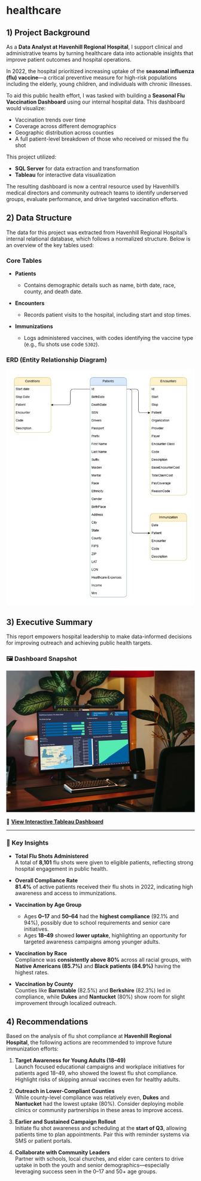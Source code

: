 # healthcare

## 1) Project Background

As a **Data Analyst at Havenhill Regional Hospital**, I support clinical and administrative teams by turning healthcare data into actionable insights that improve patient outcomes and hospital operations. 

In 2022, the hospital prioritized increasing uptake of the **seasonal influenza (flu) vaccine**—a critical preventive measure for high-risk populations including the elderly, young children, and individuals with chronic illnesses.

To aid this public health effort, I was tasked with building a **Seasonal Flu Vaccination Dashboard** using our internal hospital data. This dashboard would visualize:
- Vaccination trends over time
- Coverage across different demographics
- Geographic distribution across counties
- A full patient-level breakdown of those who received or missed the flu shot

This project utilized:
- **SQL Server** for data extraction and transformation  
- **Tableau** for interactive data visualization

The resulting dashboard is now a central resource used by Havenhill’s medical directors and community outreach teams to identify underserved groups, evaluate performance, and drive targeted vaccination efforts.

## 2) Data Structure

The data for this project was extracted from Havenhill Regional Hospital’s internal relational database, which follows a normalized structure. Below is an overview of the key tables used:

### Core Tables

- **Patients**
  - Contains demographic details such as name, birth date, race, county, and death date.
  
- **Encounters**
  - Records patient visits to the hospital, including start and stop times.

- **Immunizations**
  - Logs administered vaccines, with codes identifying the vaccine type (e.g., flu shots use code `5302`).

### ERD (Entity Relationship Diagram)

![Healthcare ERD](docs/Healthcare%20ERD.jpg)

## 3) Executive Summary

This report empowers hospital leadership to make data-informed decisions for improving outreach and achieving public health targets.

### 🖼️ Dashboard Snapshot  
![Healthcare Dashboard](docs/Healthcare-Dashboard.jpg)

🔗 **[View Interactive Tableau Dashboard](https://public.tableau.com/views/ImmunizationDashboard_17157938691190/Dashboard1?:language=en-US&:sid=&:redirect=auth&:display_count=n&:origin=viz_share_link)**

---

### 🧠 Key Insights

- **Total Flu Shots Administered**  
  A total of **8,101** flu shots were given to eligible patients, reflecting strong hospital engagement in public health.

- **Overall Compliance Rate**  
  **81.4%** of active patients received their flu shots in 2022, indicating high awareness and access to immunizations.

- **Vaccination by Age Group**  
  - Ages **0–17** and **50–64** had the **highest compliance** (92.1% and 94%), possibly due to school requirements and senior care initiatives.  
  - Ages **18–49** showed **lower uptake**, highlighting an opportunity for targeted awareness campaigns among younger adults.

- **Vaccination by Race**  
  Compliance was **consistently above 80%** across all racial groups, with **Native Americans (85.7%)** and **Black patients (84.9%)** having the highest rates.

- **Vaccination by County**  
  Counties like **Barnstable** (82.5%) and **Berkshire** (82.3%) led in compliance, while **Dukes** and **Nantucket** (80%) show room for slight improvement through localized outreach.

## 4) Recommendations

Based on the analysis of flu shot compliance at **Havenhill Regional Hospital**, the following actions are recommended to improve future immunization efforts:

1. **Target Awareness for Young Adults (18–49)**  
   Launch focused educational campaigns and workplace initiatives for patients aged 18–49, who showed the lowest flu shot compliance. Highlight risks of skipping annual vaccines even for healthy adults.

2. **Outreach in Lower-Compliant Counties**  
   While county-level compliance was relatively even, **Dukes** and **Nantucket** had the lowest uptake (80%). Consider deploying mobile clinics or community partnerships in these areas to improve access.

3. **Earlier and Sustained Campaign Rollout**  
   Initiate flu shot awareness and scheduling at the **start of Q3**, allowing patients time to plan appointments. Pair this with reminder systems via SMS or patient portals.

4. **Collaborate with Community Leaders**  
   Partner with schools, local churches, and elder care centers to drive uptake in both the youth and senior demographics—especially leveraging success seen in the 0–17 and 50+ age groups.
